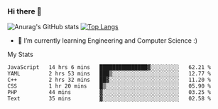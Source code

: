 ### Hi there 👋

![Anurag's GitHub stats](https://github-readme-stats.vercel.app/api?username=MatteoIorio11&show_icons=true&theme=dark) 
[![Top Langs](https://github-readme-stats.vercel.app/api/top-langs/?username=MatteoIorio11&theme=dark)](https://github.com/MatteoIorio11/github-readme-stats)

- 🌱 I’m currently learning Engineering and Computer Science :)

<!--
**MatteoIorio11/MatteoIorio11** is a ✨ _special_ ✨ repository because its `README.md` (this file) appears on your GitHub profile.

Here are some ideas to get you started:

- 🔭 I’m currently working on ...
- 🌱 I’m currently learning ...
- 👯 I’m looking to collaborate on ...
- 🤔 I’m looking for help with ...
- 💬 Ask me about ...
- 📫 How to reach me: ...
- 😄 Pronouns: ...
- ⚡ Fun fact: ...
-->
My Stats
<!--START_SECTION:waka-->

```text
JavaScript   14 hrs 6 mins   ███████████████▓░░░░░░░░░   62.21 %
YAML         2 hrs 53 mins   ███▒░░░░░░░░░░░░░░░░░░░░░   12.77 %
C++          2 hrs 32 mins   ██▓░░░░░░░░░░░░░░░░░░░░░░   11.20 %
CSS          1 hr 20 mins    █▒░░░░░░░░░░░░░░░░░░░░░░░   05.90 %
PHP          44 mins         ▓░░░░░░░░░░░░░░░░░░░░░░░░   03.25 %
Text         35 mins         ▓░░░░░░░░░░░░░░░░░░░░░░░░   02.58 %
```

<!--END_SECTION:waka-->
